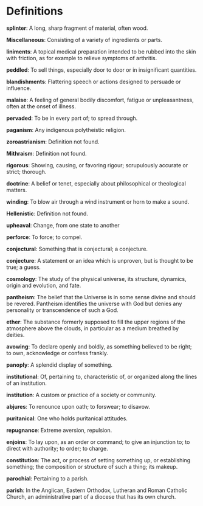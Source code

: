# Definitions

**splinter**: A long, sharp fragment of material, often wood.

**Miscellaneous**: Consisting of a variety of ingredients or parts.

**liniments**: A topical medical preparation intended to be rubbed into the skin with friction, as for example to relieve symptoms of arthritis.

**peddled**: To sell things, especially door to door or in insignificant quantities.

**blandishments**: Flattering speech or actions designed to persuade or influence.

**malaise**: A feeling of general bodily discomfort, fatigue or unpleasantness, often at the onset of illness.

**pervaded**: To be in every part of; to spread through.

**paganism**: Any indigenous polytheistic religion.

**zoroastrianism**: Definition not found.

**Mithraism**: Definition not found.

**rigorous**: Showing, causing, or favoring rigour; scrupulously accurate or strict; thorough.

**doctrine**: A belief or tenet, especially about philosophical or theological matters.

**winding**: To blow air through a wind instrument or horn to make a sound.

**Hellenistic**: Definition not found.

**upheaval**: Change, from one state to another

**perforce**: To force; to compel.

**conjectural**: Something that is conjectural; a conjecture.

**conjecture**: A statement or an idea which is unproven, but is thought to be true; a guess.

**cosmology**: The study of the physical universe, its structure, dynamics, origin and evolution, and fate.

**pantheism**: The belief that the Universe is in some sense divine and should be revered. Pantheism identifies the universe with God but denies any personality or transcendence of such a God.

**ether**: The substance formerly supposed to fill the upper regions of the atmosphere above the clouds, in particular as a medium breathed by deities.

**avowing**: To declare openly and boldly, as something believed to be right; to own, acknowledge or confess frankly.

**panoply**: A splendid display of something.

**institutional**: Of, pertaining to, characteristic of, or organized along the lines of an institution.

**institution**: A custom or practice of a society or community.

**abjures**: To renounce upon oath; to forswear; to disavow.

**puritanical**: One who holds puritanical attitudes.

**repugnance**: Extreme aversion, repulsion.

**enjoins**: To lay upon, as an order or command; to give an injunction to; to direct with authority; to order; to charge.

**constitution**: The act, or process of setting something up, or establishing something; the composition or structure of such a thing; its makeup.

**parochial**: Pertaining to a parish.

**parish**: In the Anglican, Eastern Orthodox, Lutheran and Roman Catholic Church, an administrative part of a diocese that has its own church.

